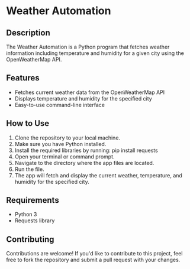 # Weather Automation

## Description
The Weather Automation is a Python program that fetches weather information including temperature and humidity for a given city using the OpenWeatherMap API.

## Features
- Fetches current weather data from the OpenWeatherMap API
- Displays temperature and humidity for the specified city
- Easy-to-use command-line interface

## How to Use
1. Clone the repository to your local machine.
2. Make sure you have Python installed.
3. Install the required libraries by running:
   pip install requests
4. Open your terminal or command prompt.
5. Navigate to the directory where the app files are located.
6. Run the file.
7. The app will fetch and display the current weather, temperature, and humidity for the specified city.

## Requirements
- Python 3
- Requests library

## Contributing
Contributions are welcome! If you'd like to contribute to this project, feel free to fork the repository and submit a pull request with your changes.

